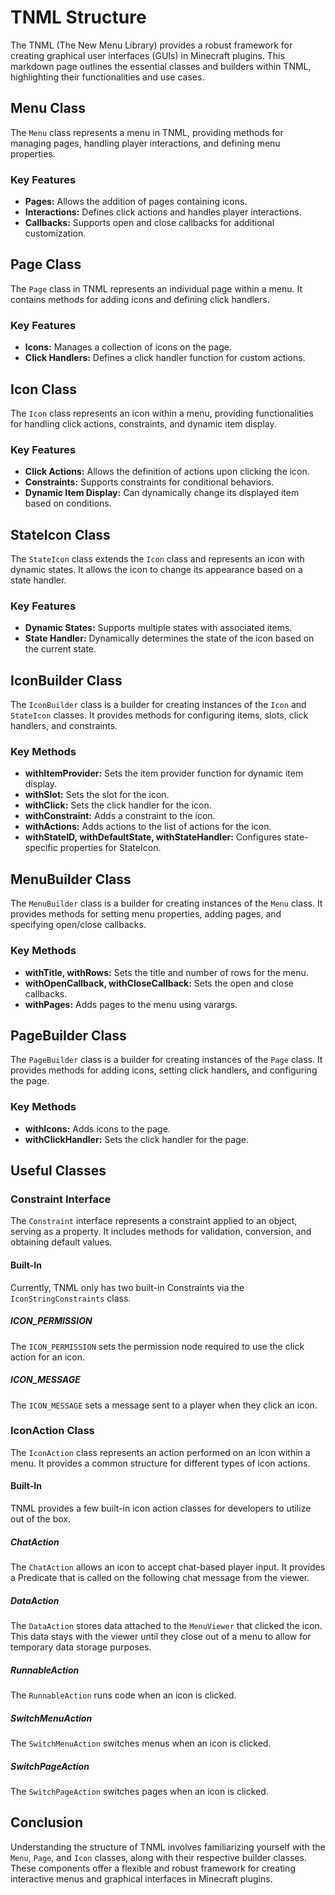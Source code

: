 # TNML Structure

The TNML (The New Menu Library) provides a robust framework for creating graphical user interfaces (GUIs) in Minecraft plugins. This markdown page outlines the essential classes and builders within TNML, highlighting their functionalities and use cases.

## Menu Class

The `Menu` class represents a menu in TNML, providing methods for managing pages, handling player interactions, and defining menu properties.

### Key Features
- **Pages:** Allows the addition of pages containing icons.
- **Interactions:** Defines click actions and handles player interactions.
- **Callbacks:** Supports open and close callbacks for additional customization.

## Page Class

The `Page` class in TNML represents an individual page within a menu. It contains methods for adding icons and defining click handlers.

### Key Features
- **Icons:** Manages a collection of icons on the page.
- **Click Handlers:** Defines a click handler function for custom actions.

## Icon Class

The `Icon` class represents an icon within a menu, providing functionalities for handling click actions, constraints, and dynamic item display.

### Key Features
- **Click Actions:** Allows the definition of actions upon clicking the icon.
- **Constraints:** Supports constraints for conditional behaviors.
- **Dynamic Item Display:** Can dynamically change its displayed item based on conditions.

## StateIcon Class

The `StateIcon` class extends the `Icon` class and represents an icon with dynamic states. It allows the icon to change its appearance based on a state handler.

### Key Features
- **Dynamic States:** Supports multiple states with associated items.
- **State Handler:** Dynamically determines the state of the icon based on the current state.

## IconBuilder Class

The `IconBuilder` class is a builder for creating instances of the `Icon` and `StateIcon` classes. It provides methods for configuring items, slots, click handlers, and constraints.

### Key Methods
- **withItemProvider:** Sets the item provider function for dynamic item display.
- **withSlot:** Sets the slot for the icon.
- **withClick:** Sets the click handler for the icon.
- **withConstraint:** Adds a constraint to the icon.
- **withActions:** Adds actions to the list of actions for the icon.
- **withStateID, withDefaultState, withStateHandler:** Configures state-specific properties for StateIcon.

## MenuBuilder Class

The `MenuBuilder` class is a builder for creating instances of the `Menu` class. It provides methods for setting menu properties, adding pages, and specifying open/close callbacks.

### Key Methods
- **withTitle, withRows:** Sets the title and number of rows for the menu.
- **withOpenCallback, withCloseCallback:** Sets the open and close callbacks.
- **withPages:** Adds pages to the menu using varargs.

## PageBuilder Class

The `PageBuilder` class is a builder for creating instances of the `Page` class. It provides methods for adding icons, setting click handlers, and configuring the page.

### Key Methods
- **withIcons:** Adds icons to the page.
- **withClickHandler:** Sets the click handler for the page.

## Useful Classes

### Constraint Interface

The `Constraint` interface represents a constraint applied to an object, serving as a property. It includes methods for validation, conversion, and obtaining default values.

#### Built-In

Currently, TNML only has two built-in Constraints via the `IconStringConstraints` class.

##### ICON_PERMISSION
The `ICON_PERMISSION` sets the permission node required to use the click action for an icon.

##### ICON_MESSAGE
The `ICON_MESSAGE` sets a message sent to a player when they click an icon.

### IconAction Class

The `IconAction` class represents an action performed on an icon within a menu. It provides a common structure for different types of icon actions.

#### Built-In
TNML provides a few built-in icon action classes for developers to utilize out of the box.

##### ChatAction
The `ChatAction` allows an icon to accept chat-based player input. It provides a Predicate that is called on the following chat message from the viewer.

##### DataAction
The `DataAction` stores data attached to the `MenuViewer` that clicked the icon. This data stays with the viewer until they close out of a menu to allow for temporary data storage purposes.

##### RunnableAction
The `RunnableAction` runs code when an icon is clicked.

##### SwitchMenuAction
The `SwitchMenuAction` switches menus when an icon is clicked.

##### SwitchPageAction
The `SwitchPageAction` switches pages when an icon is clicked.

## Conclusion

Understanding the structure of TNML involves familiarizing yourself with the `Menu`, `Page`, and `Icon` classes, along with their respective builder classes. These components offer a flexible and robust framework for creating interactive menus and graphical interfaces in Minecraft plugins.